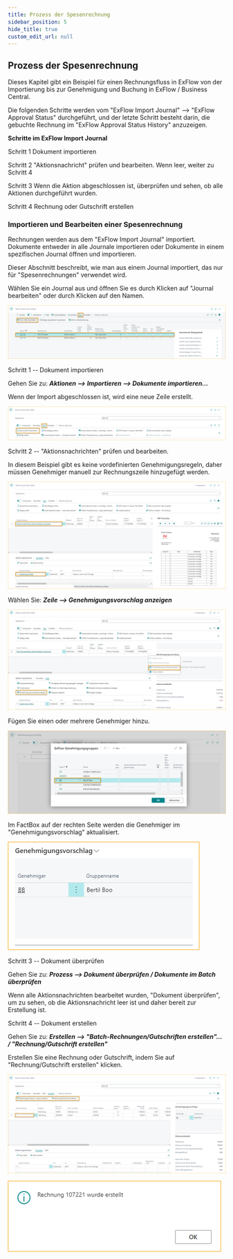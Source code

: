 ```yaml
---
title: Prozess der Spesenrechnung
sidebar_position: 5
hide_title: true
custom_edit_url: null
---
```

## Prozess der Spesenrechnung

Dieses Kapitel gibt ein Beispiel für einen Rechnungsfluss in ExFlow von der Importierung bis zur Genehmigung und Buchung in ExFlow / Business Central.

Die folgenden Schritte werden vom "ExFlow Import Journal" \--\> "ExFlow Approval Status" durchgeführt, und der letzte Schritt besteht darin, die gebuchte Rechnung im "ExFlow Approval Status History" anzuzeigen.

**Schritte im ExFlow Import Journal**

Schritt 1 Dokument importieren

Schritt 2 "Aktionsnachricht" prüfen und bearbeiten. Wenn leer, weiter zu Schritt 4

Schritt 3 Wenn die Aktion abgeschlossen ist, überprüfen und sehen, ob alle Aktionen durchgeführt wurden.

Schritt 4 Rechnung oder Gutschrift erstellen

### Importieren und Bearbeiten einer Spesenrechnung

Rechnungen werden aus dem "ExFlow Import Journal" importiert. Dokumente entweder in alle Journale importieren oder Dokumente in einem spezifischen Journal öffnen und importieren.

Dieser Abschnitt beschreibt, wie man aus einem Journal importiert, das nur für "Spesenrechnungen" verwendet wird.

Wählen Sie ein Journal aus und öffnen Sie es durch Klicken auf "Journal bearbeiten" oder durch Klicken auf den Namen.

![ExFlow Import Journals](../../images/image277.png)

Schritt 1 -- Dokument importieren

Gehen Sie zu: ***Aktionen \--\> Importieren \--\> Dokumente importieren\...***

Wenn der Import abgeschlossen ist, wird eine neue Zeile erstellt.

![ExFlow Import Journal](../../images/image278.png)

Schritt 2 -- "Aktionsnachrichten" prüfen und bearbeiten.

In diesem Beispiel gibt es keine vordefinierten Genehmigungsregeln, daher müssen Genehmiger manuell zur Rechnungszeile hinzugefügt werden.

![ExFlow Import Journal](../../images/image279.png)

Wählen Sie: ***Zeile \--\> Genehmigungsvorschlag anzeigen***

![ExFlow Import Journal - Import Lines](../../images/image280.png)

Fügen Sie einen oder mehrere Genehmiger hinzu.

![ExFlow Import Journal - Import Lines - Approval Proposal](../../images/image281.png)

Im FactBox auf der rechten Seite werden die Genehmiger im "Genehmigungsvorschlag" aktualisiert.

![ExFlow Import Journal - FactBox - Approval Proposal](../../images/image282.png)

Schritt 3 -- Dokument überprüfen

Gehen Sie zu: ***Prozess \--\> Dokument überprüfen / Dokumente im Batch überprüfen***

Wenn alle Aktionsnachrichten bearbeitet wurden, "Dokument überprüfen", um zu sehen, ob die Aktionsnachricht leer ist und daher bereit zur Erstellung ist.

Schritt 4 -- Dokument erstellen

Gehen Sie zu: ***Erstellen \--\> "Batch-Rechnungen/Gutschriften erstellen"\... / "Rechnung/Gutschrift erstellen"***

Erstellen Sie eine Rechnung oder Gutschrift, indem Sie auf "Rechnung/Gutschrift erstellen" klicken.

![ExFlow Import Journal](../../images/image283.png)

![ExFlow Import Journal - Document converted](../../images/image284.png)

